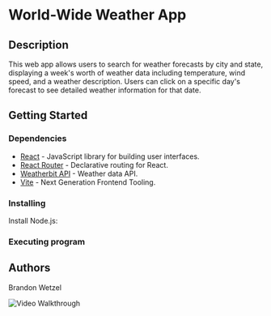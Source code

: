 # World-Wide Weather App


## Description

This web app allows users to search for weather forecasts by city and state, displaying a week's worth of weather data including temperature, wind speed, and a weather description. Users can click on a specific day's forecast to see detailed weather information for that date.


## Getting Started

### Dependencies

- [React](https://reactjs.org/) - JavaScript library for building user interfaces.
- [React Router](https://reactrouter.com/) - Declarative routing for React.
- [Weatherbit API](https://www.weatherbit.io/) - Weather data API.
- [Vite](https://vitejs.dev/) - Next Generation Frontend Tooling.


### Installing

Install Node.js:


### Executing program


## Authors
Brandon Wetzel





<img src='public\Screen Recording - Apr 14, 2024.gif' title='Video Walkthrough' width='' alt='Video Walkthrough' />












